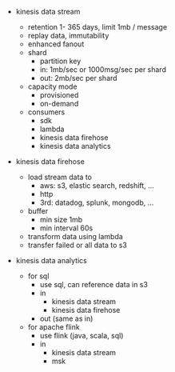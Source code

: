 - kinesis data stream
    - retention 1- 365 days, limit 1mb / message
    - replay data, immutability
    - enhanced fanout
    - shard
        - partition key
        - in: 1mb/sec or 1000msg/sec per shard
        - out: 2mb/sec per shard
    - capacity mode
        - provisioned
        - on-demand
    - consumers
        - sdk
        - lambda
        - kinesis data firehose
        - kinesis data analytics

- kinesis data firehose
    - load stream data to
        - aws: s3, elastic search, redshift, ...
        - http
        - 3rd: datadog, splunk, mongodb, ...
    - buffer
        - min size 1mb
        - min interval 60s
    - transform data using lambda
    - transfer failed or all data to s3

- kinesis data analytics
    - for sql
        - use sql, can reference data in s3
        - in
            - kinesis data stream
            - kinesis data firehose
        - out (same as in)
    - for apache flink
        - use flink (java, scala, sql)
        - in
            - kinesis data stream
            - msk